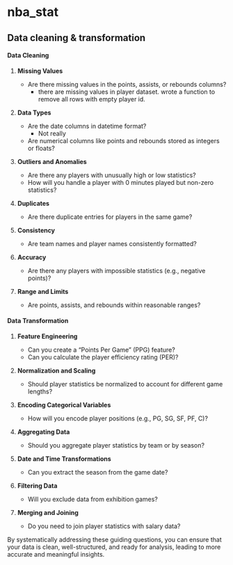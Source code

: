 # nba_stat

## Data cleaning & transformation

#### Data Cleaning

1. **Missing Values**

   - Are there missing values in the points, assists, or rebounds columns?
      - there are missing values in player dataset. wrote a function to remove all rows with empty player id.

2. **Data Types**

   - Are the date columns in datetime format?
      - Not really
   - Are numerical columns like points and rebounds stored as integers or floats?

3. **Outliers and Anomalies**

   - Are there any players with unusually high or low statistics?
   - How will you handle a player with 0 minutes played but non-zero statistics?

4. **Duplicates**

   - Are there duplicate entries for players in the same game?

5. **Consistency**

   - Are team names and player names consistently formatted?

6. **Accuracy**

   - Are there any players with impossible statistics (e.g., negative points)?

7. **Range and Limits**
   - Are points, assists, and rebounds within reasonable ranges?

#### Data Transformation

1. **Feature Engineering**

   - Can you create a “Points Per Game” (PPG) feature?
   - Can you calculate the player efficiency rating (PER)?

2. **Normalization and Scaling**

   - Should player statistics be normalized to account for different game lengths?

3. **Encoding Categorical Variables**

   - How will you encode player positions (e.g., PG, SG, SF, PF, C)?

4. **Aggregating Data**

   - Should you aggregate player statistics by team or by season?

5. **Date and Time Transformations**

   - Can you extract the season from the game date?

6. **Filtering Data**

   - Will you exclude data from exhibition games?

7. **Merging and Joining**
   - Do you need to join player statistics with salary data?

By systematically addressing these guiding questions, you can ensure that your data is clean, well-structured, and ready for analysis, leading to more accurate and meaningful insights.
